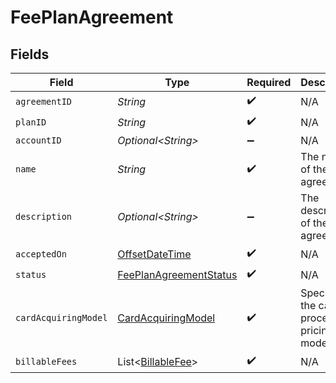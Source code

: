 # FeePlanAgreement


## Fields

| Field                                                                                     | Type                                                                                      | Required                                                                                  | Description                                                                               |
| ----------------------------------------------------------------------------------------- | ----------------------------------------------------------------------------------------- | ----------------------------------------------------------------------------------------- | ----------------------------------------------------------------------------------------- |
| `agreementID`                                                                             | *String*                                                                                  | :heavy_check_mark:                                                                        | N/A                                                                                       |
| `planID`                                                                                  | *String*                                                                                  | :heavy_check_mark:                                                                        | N/A                                                                                       |
| `accountID`                                                                               | *Optional\<String>*                                                                       | :heavy_minus_sign:                                                                        | N/A                                                                                       |
| `name`                                                                                    | *String*                                                                                  | :heavy_check_mark:                                                                        | The name of the agreement.                                                                |
| `description`                                                                             | *Optional\<String>*                                                                       | :heavy_minus_sign:                                                                        | The description of the agreement.                                                         |
| `acceptedOn`                                                                              | [OffsetDateTime](https://docs.oracle.com/javase/8/docs/api/java/time/OffsetDateTime.html) | :heavy_check_mark:                                                                        | N/A                                                                                       |
| `status`                                                                                  | [FeePlanAgreementStatus](../../models/components/FeePlanAgreementStatus.md)               | :heavy_check_mark:                                                                        | N/A                                                                                       |
| `cardAcquiringModel`                                                                      | [CardAcquiringModel](../../models/components/CardAcquiringModel.md)                       | :heavy_check_mark:                                                                        | Specifies the card processing pricing model                                               |
| `billableFees`                                                                            | List\<[BillableFee](../../models/components/BillableFee.md)>                              | :heavy_check_mark:                                                                        | N/A                                                                                       |